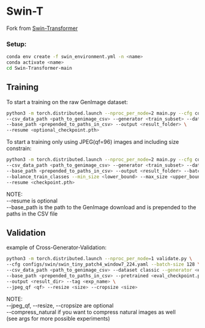 # Swin-T 

Fork from [Swin-Transformer](https://github.com/microsoft/Swin-Transformer)

### Setup:
```bash
conda env create -f swin_environment.yml -n <name>
conda activate <name>
cd Swin-Transformer-main
```

## Training

To start a training on the raw GenImage dataset: 

```bash
python3 -m torch.distributed.launch --nproc_per_node=2 main.py --cfg configs/swin/swin_tiny_patch4_window7_224.yaml \
--csv_data_path <path_to_genimage_csv> --generator <train_subset> --dataset classic \
--base_path <prepended_to_paths_in_csv> --output <result_folder> \
--resume <optional_checkpoint.pth>
```

To start a training only using JPEG(qf=96) images and including size constrain:

```bash
python3 -m torch.distributed.launch --nproc_per_node=2 main.py --cfg configs/swin/swin_tiny_patch4_window7_224.yaml \
--csv_data_path <path_to_genimage_csv> --generator <train_subset> --dataset size_constrained \
--base_path <prepended_to_paths_in_csv> --output <result_folder> --batch-size 128 \
--balance_train_classes --min_size <lower_bound> --max_size <upper_bound> --cropsize <lower_bound> --jpeg_qf 96 \
--resume <checkpoint.pth>
```

NOTE: <br>
--resume is optional <br>
--base_path is the path to the GenImage download and is prepended to the paths in the CSV file

## Validation

example of Cross-Generator-Validation:

```bash
python3 -m torch.distributed.launch --nproc_per_node=1 validate.py \
--cfg configs/swin/swin_tiny_patch4_window7_224.yaml --batch-size 128 \
--csv_data_path <path_to_genimage_csv> --dataset classic --generator <eval_subset> \
--base_path <prepended_to_paths_in_csv> --pretrained <eval_checkpoint.pth> \
--output <result_dir> --tag <exp_name> \
--jpeg_qf <qf> --resize <size> --cropsize <size>
```

NOTE: <br>
--jpeg_qf, --resize, --cropsize are optional <br>
--compress_natural if you want to compress natural images as well <br>
(see args for more possible experiments)

